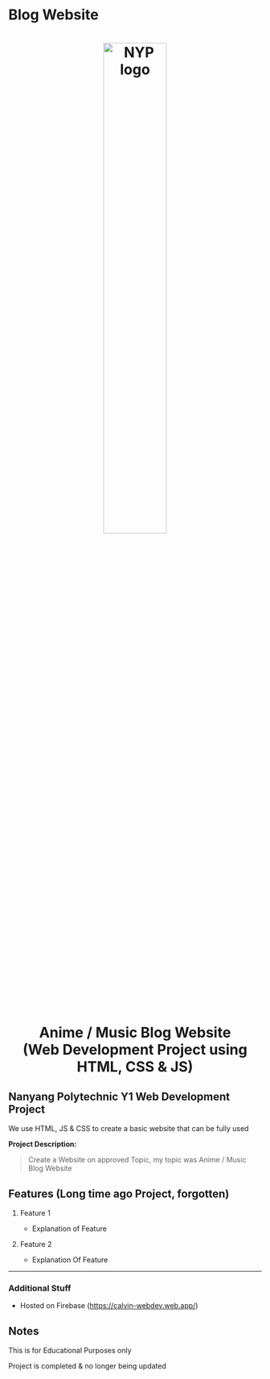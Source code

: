 # Blog Website

<h1 align="center">
    <img src="assets/nyplogo.png" style="width: 50%; height: auto;" alt="NYP logo">
    <br>
    Anime / Music Blog Website
    <br>
    (Web Development Project using HTML, CSS & JS)
</h1>

## Nanyang Polytechnic Y1 Web Development Project
We use HTML, JS & CSS to create a basic website that can be fully used

**Project Description:**

>Create a Website on approved Topic, my topic was Anime / Music Blog Website

## Features (Long time ago Project, forgotten)
1. Feature 1
    - Explanation of Feature

2. Feature 2
    - Explanation Of Feature

---
### Additional Stuff

- Hosted on Firebase (https://calvin-webdev.web.app/)

## Notes

This is for Educational Purposes only

Project is completed & no longer being updated
